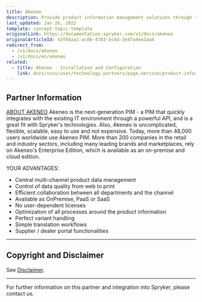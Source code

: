 ```yaml
---
title: Akeneo
description: Provide product information management solutions through the existing IT environment by integrating Akeneo into the Spryker-based shop.
last_updated: Jan 26, 2022
template: concept-topic-template
originalLink: https://documentation.spryker.com/v1/docs/akeneo
originalArticleId: 43f84aa1-ac0b-4783-bc4d-3e47a4ee2aa4
redirect_from:
  - /v1/docs/akeneo
  - /v1/docs/en/akeneo
related:
  - title: Akeneo - Installation and Configuration
    link: docs/scos/user/technology-partners/page.version/product-information-pimerp/akeneo/akeneo-installation-and-configuration.html
---
```


## Partner Information

[ABOUT AKENEO](https://www.akeneo.com) 
Akeneo is the next-generation PIM - a PIM that quickly integrates with the existing IT environment through a powerful API, and is a great fit with Spryker's technologies. Also, Akeneo is uncomplicated, flexible, scalable, easy to use and not expensive. Today, more than 48,000 users worldwide use Akeneo PIM. More than 200 companies in the retail and industry sectors, including many leading brands and marketplaces, rely on Akeneo's Enterprise Edition, which is available as an on-premise and cloud edition. 

YOUR ADVANTAGES:

* Central multi-channel product data management
* Control of data quality from web to print
* Efficient collaboration between all departments and the channel
* Available as OnPremise, PaaS or SaaS
* No user-dependent licenses
* Optimization of all processes around the product information
* Perfect variant handling
* Simple translation workflows
* Supplier / dealer portal functionalities 

---

## Copyright and Disclaimer

See [Disclaimer](https://github.com/spryker/spryker-documentation).

---
For further information on this partner and integration into Spryker, please contact us.

<div class="hubspot-forms hubspot-forms--docs">
<div class="hubspot-form" id="hubspot-partners-1">
            <div class="script-embed" data-code="
                                            hbspt.forms.create({
				                                portalId: '2770802',
				                                formId: '163e11fb-e833-4638-86ae-a2ca4b929a41',
              	                                onFormReady: function() {
              		                                const hbsptInit = new CustomEvent('hbsptInit', {bubbles: true});
              		                                document.querySelector('#hubspot-partners-1').dispatchEvent(hbsptInit);
              	                                }
				                            });
            "></div>
</div>
</div>

